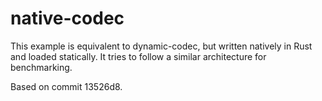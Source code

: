 # native-codec

This example is equivalent to dynamic-codec, but written natively in Rust and
loaded statically. It tries to follow a similar architecture for benchmarking.

Based on commit 13526d8.
